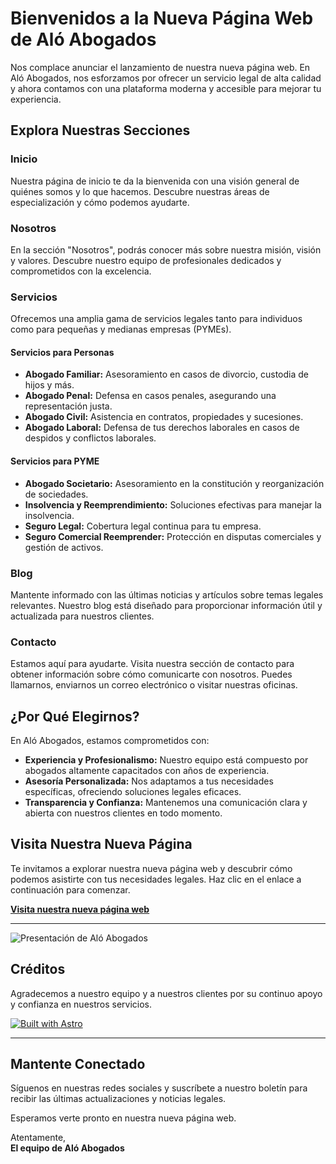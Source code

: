 # Bienvenidos a la Nueva Página Web de Aló Abogados

Nos complace anunciar el lanzamiento de nuestra nueva página web. En Aló Abogados, nos esforzamos por ofrecer un servicio legal de alta calidad y ahora contamos con una plataforma moderna y accesible para mejorar tu experiencia.

## Explora Nuestras Secciones

### Inicio

Nuestra página de inicio te da la bienvenida con una visión general de quiénes somos y lo que hacemos. Descubre nuestras áreas de especialización y cómo podemos ayudarte.

### Nosotros

En la sección "Nosotros", podrás conocer más sobre nuestra misión, visión y valores. Descubre nuestro equipo de profesionales dedicados y comprometidos con la excelencia.

### Servicios

Ofrecemos una amplia gama de servicios legales tanto para individuos como para pequeñas y medianas empresas (PYMEs).

#### Servicios para Personas
- **Abogado Familiar:** Asesoramiento en casos de divorcio, custodia de hijos y más.
- **Abogado Penal:** Defensa en casos penales, asegurando una representación justa.
- **Abogado Civil:** Asistencia en contratos, propiedades y sucesiones.
- **Abogado Laboral:** Defensa de tus derechos laborales en casos de despidos y conflictos laborales.

#### Servicios para PYME
- **Abogado Societario:** Asesoramiento en la constitución y reorganización de sociedades.
- **Insolvencia y Reemprendimiento:** Soluciones efectivas para manejar la insolvencia.
- **Seguro Legal:** Cobertura legal continua para tu empresa.
- **Seguro Comercial Reemprender:** Protección en disputas comerciales y gestión de activos.

### Blog

Mantente informado con las últimas noticias y artículos sobre temas legales relevantes. Nuestro blog está diseñado para proporcionar información útil y actualizada para nuestros clientes.

### Contacto

Estamos aquí para ayudarte. Visita nuestra sección de contacto para obtener información sobre cómo comunicarte con nosotros. Puedes llamarnos, enviarnos un correo electrónico o visitar nuestras oficinas.

## ¿Por Qué Elegirnos?

En Aló Abogados, estamos comprometidos con:
- **Experiencia y Profesionalismo:** Nuestro equipo está compuesto por abogados altamente capacitados con años de experiencia.
- **Asesoría Personalizada:** Nos adaptamos a tus necesidades específicas, ofreciendo soluciones legales eficaces.
- **Transparencia y Confianza:** Mantenemos una comunicación clara y abierta con nuestros clientes en todo momento.

## Visita Nuestra Nueva Página

Te invitamos a explorar nuestra nueva página web y descubrir cómo podemos asistirte con tus necesidades legales. Haz clic en el enlace a continuación para comenzar.

**[Visita nuestra nueva página web](https://www.aloabogadochile.cl)**

---

![Presentación de Aló Abogados](https://images.unsplash.com/photo-1542393545-10f5cde2c810?&fit=crop&w=430&h=240)

## Créditos

Agradecemos a nuestro equipo y a nuestros clientes por su continuo apoyo y confianza en nuestros servicios.

[![Built with Astro](https://astro.badg.es/v1/built-with-astro.svg)](https://astro.build)

---

## Mantente Conectado

Síguenos en nuestras redes sociales y suscríbete a nuestro boletín para recibir las últimas actualizaciones y noticias legales.

Esperamos verte pronto en nuestra nueva página web.

Atentamente,  
**El equipo de Aló Abogados**
